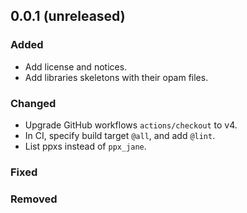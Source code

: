 ## 0.0.1 (unreleased)

### Added

- Add license and notices.
- Add libraries skeletons with their opam files.

### Changed

- Upgrade GitHub workflows `actions/checkout` to v4.
- In CI, specify build target `@all`, and add `@lint`.
- List ppxs instead of `ppx_jane`.

### Fixed

### Removed
